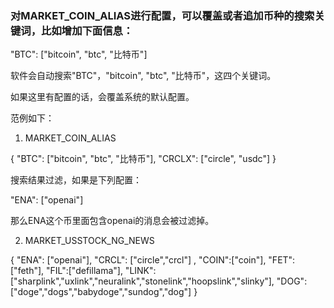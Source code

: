 
### 对MARKET_COIN_ALIAS进行配置，可以覆盖或者追加币种的搜索关键词，比如增加下面信息：

"BTC": ["bitcoin", "btc", "比特币"]

软件会自动搜索"BTC"，"bitcoin", "btc", "比特币"，这四个关键词。

如果这里有配置的话，会覆盖系统的默认配置。

范例如下：

1. MARKET_COIN_ALIAS

{ "BTC": ["bitcoin", "btc", "比特币"], "CRCLX": ["circle", "usdc"] }	

搜索结果过滤，如果是下列配置：

"ENA": ["openai"]

那么ENA这个币里面包含openai的消息会被过滤掉。

2. MARKET_USSTOCK_NG_NEWS

{ 
    "ENA": ["openai"], 
    "CRCL": ["circle","crcl"] ,
    "COIN":["coin"],
    "FET":["feth"],
    "FIL":["defillama"],
    "LINK":["sharplink","uxlink","neuralink","stonelink","hoopslink","slinky"],
    "DOG":["doge","dogs","babydoge","sundog","dog"]
}	
